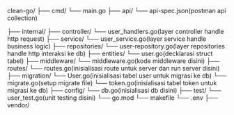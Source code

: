 clean-go/
├──  cmd/
           └── main.go
├──  api/
      └── api-spec.json(postman api collection)
      
├──  internal/
      ├──  controller/
        └── user_handlers.go(layer controller handle http request)
 ├──  service/
        └── user_service.go(layer service handle business logic)
 ├──  repositories/
        └── user-repository.go(layer repositories handle http interaksi ke db)
 ├──  entities/
        └── user.go(decklarasi struct tabel)
 ├──  middleware/
        └── middleware.go(kode middleware disini)
      ├──  routes/
        └── routes.go(inisialisasi route untuk server dan run server disini)
 ├──  migration/
        └── User.go(inisialisasi tabel user untuk migrasi ke db)
        └── migrate.go(setup migrate file)
        └── token.go(inisialisasi tabel token untuk migrasi ke db)
├──  config/
        └── db.go(inisialisasi db disini)
├──  test/
        └── user_test.go(unit testing disini)
└──  go.mod
└──  makefile
└──  .env
├──  vendor/